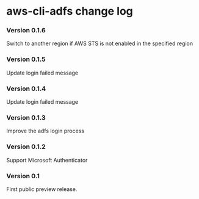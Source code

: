 # aws-cli-adfs change log

### Version 0.1.6

Switch to another region if AWS STS is not enabled in the specified region

### Version 0.1.5

Update login failed message

### Version 0.1.4

Update login failed message

### Version 0.1.3

Improve the adfs login process

### Version 0.1.2

Support Microsoft Authenticator

### Version 0.1

First public preview release.
